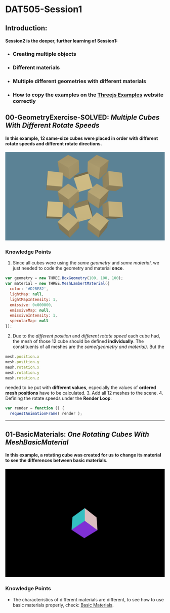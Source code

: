 # DAT505-Session1
## Introduction:
#### Session2 is the deeper, further learning of Session1:
  * ### Creating multiple objects
  * ### Different materials
  * ### Multiple different geometries with different materials
  * ### How to copy the examples on the [Threejs Examples](https://threejs.org/examples/) website correctly  

## 00-GeometryExercise-SOLVED: *Multiple Cubes With Different Rotate Speeds*
#### In this example, 12 same-size cubes were placed in order with different rotate speeds and different rotate directions.
![12 Rotating Cube](/Session2/pictures/pic-0.png "12 Rotating Cube")
### Knowledge Points
1. Since all cubes were using the *same geometry* and *same material*, we just needed to code the geometry and material **once**.
```javascript
var geometry = new THREE.BoxGeometry(100, 100, 100);
var material = new THREE.MeshLambertMaterial({
  color: '#D2BE82',
  lightMap: null,
  lightMapIntensity: 1,
  emissive: 0x000000,
  emissiveMap: null,
  emissiveIntensity: 1,
  specularMap: null
});
```
2. Due to the *different position* and *different rotate speed* each cube had, the mesh of those 12 cube should be defined **individually**. The constituents of all meshes are the *same(geometry and material)*. But the
```javascript
mesh.position.x
mesh.position.y
mesh.rotation.x
mesh.rotation.y
mesh.rotation.z
```
needed to be put with **different values**, especially the values of **ordered mesh positions** have to be calculated.
3. Add all 12 meshes to the scene.
4. Defining the rotate speeds under the **Render Loop**:
```javascript
var render = function () {
  requestAnimationFrame( render );
```

********************


## 01-BasicMaterials: *One Rotating Cubes With MeshBasicMaterial*
#### In this example, a rotating cube was created for us to change its material to see the differences between basic materials.
![Rotating Cube](/Session2/pictures/pic-1.png "Rotating Cube")
### Knowledge Points
  * The characteristics of different materials are different, to see how to use basic materials properly, check: [Basic Materials](https://threejs.org/docs/index.html#api/en/materials/LineBasicMaterial).
